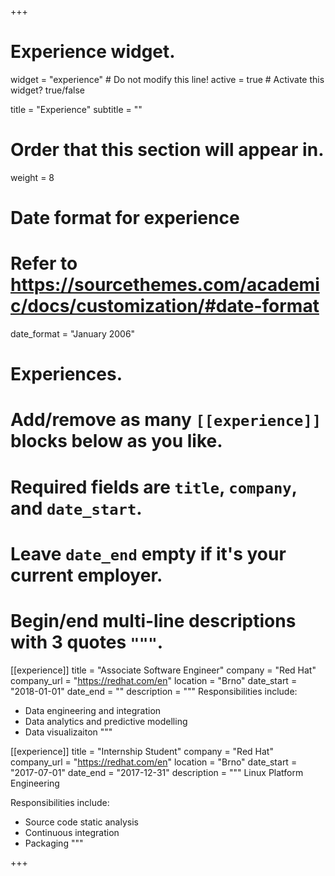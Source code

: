 +++
# Experience widget.
widget = "experience"  # Do not modify this line!
active = true  # Activate this widget? true/false

title = "Experience"
subtitle = ""

# Order that this section will appear in.
weight = 8

# Date format for experience
#   Refer to https://sourcethemes.com/academic/docs/customization/#date-format
date_format = "January 2006"

# Experiences.
#   Add/remove as many `[[experience]]` blocks below as you like.
#   Required fields are `title`, `company`, and `date_start`.
#   Leave `date_end` empty if it's your current employer.
#   Begin/end multi-line descriptions with 3 quotes `"""`.
[[experience]]
  title = "Associate Software Engineer"
  company = "Red Hat"
  company_url = "https://redhat.com/en"
  location = "Brno"
  date_start = "2018-01-01"
  date_end = ""
  description = """
  Responsibilities include:
  
  * Data engineering and integration
  * Data analytics and predictive modelling
  * Data visualizaiton 
  """
  
[[experience]]
  title = "Internship Student"
  company = "Red Hat"
  company_url = "https://redhat.com/en"
  location = "Brno"
  date_start = "2017-07-01"
  date_end = "2017-12-31"
  description = """
  Linux Platform Engineering
  
  Responsibilities include:
  
  * Source code static analysis
  * Continuous integration
  * Packaging
  """

+++
